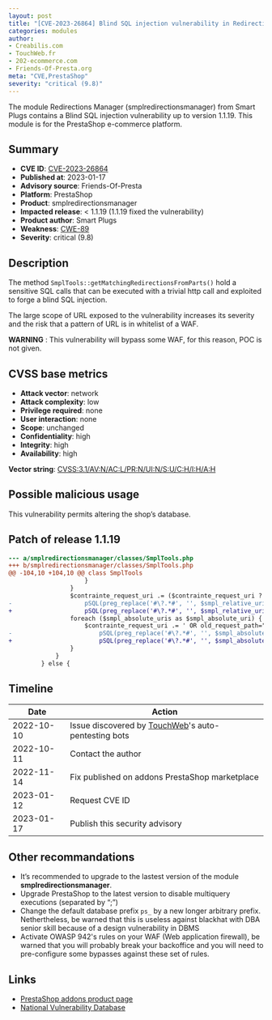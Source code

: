 ```yaml
---
layout: post
title: "[CVE-2023-26864] Blind SQL injection vulnerability in Redirections Manager (smplredirectionsmanager) PrestaShop module"
categories: modules
author:
- Creabilis.com
- TouchWeb.fr
- 202-ecommerce.com
- Friends-Of-Presta.org
meta: "CVE,PrestaShop"
severity: "critical (9.8)"
---
```


The module Redirections Manager (smplredirectionsmanager) from Smart Plugs contains a Blind SQL injection vulnerability up to version 1.1.19.
This module is for the PrestaShop e-commerce platform.

## Summary

* **CVE ID**: [CVE-2023-26864](https://cve.mitre.org/cgi-bin/cvename.cgi?name=CVE-2023-26864)
* **Published at**: 2023-01-17
* **Advisory source**: Friends-Of-Presta
* **Platform**: PrestaShop
* **Product**: smplredirectionsmanager
* **Impacted release**: < 1.1.19 (1.1.19 fixed the vulnerability)
* **Product author**: Smart Plugs
* **Weakness**: [CWE-89](https://cwe.mitre.org/data/definitions/89.html)
* **Severity**: critical (9.8)

## Description

The method `SmplTools::getMatchingRedirectionsFromParts()` hold a sensitive SQL calls that can be executed with a trivial http call and exploited to forge a blind SQL injection.

The large scope of URL exposed to the vulnerability increases its severity and the risk that a pattern of URL is in whitelist of a WAF.

**WARNING** : This vulnerability will bypass some WAF, for this reason, POC is not given.

## CVSS base metrics

* **Attack vector**: network
* **Attack complexity**: low
* **Privilege required**: none
* **User interaction**: none
* **Scope**: unchanged
* **Confidentiality**: high
* **Integrity**: high
* **Availability**: high

**Vector string**: [CVSS:3.1/AV:N/AC:L/PR:N/UI:N/S:U/C:H/I:H/A:H](https://nvd.nist.gov/vuln-metrics/cvss/v3-calculator?vector=AV:N/AC:L/PR:N/UI:N/S:U/C:H/I:H/A:H)

## Possible malicious usage

This vulnerability permits altering the shop’s database.

## Patch of release 1.1.19

```diff
--- a/smplredirectionsmanager/classes/SmplTools.php
+++ b/smplredirectionsmanager/classes/SmplTools.php
@@ -104,10 +104,10 @@ class SmplTools
                     }
                 }
                 $contrainte_request_uri .= ($contrainte_request_uri ? ' OR' : '').' old_request_path="'.
-                    pSQL(preg_replace('#\?.*#', '', $smpl_relative_uri)).'?'.$str_querystring.'"';
+                    pSQL(preg_replace('#\?.*#', '', $smpl_relative_uri)).'?'.pSQL($str_querystring).'"';
                 foreach ($smpl_absolute_uris as $smpl_absolute_uri) {
                     $contrainte_request_uri .= ' OR old_request_path="'.
-                        pSQL(preg_replace('#\?.*#', '', $smpl_absolute_uri)).'?'.$str_querystring.'"';
+                        pSQL(preg_replace('#\?.*#', '', $smpl_absolute_uri)).'?'.pSQL($str_querystring).'"';
                 }
             }
         } else {
```

## Timeline

| Date | Action |
|--|--|
| 2022-10-10 | Issue discovered by [TouchWeb](https://www.touchweb.fr)'s auto-pentesting bots |
| 2022-10-11 | Contact the author |
| 2022-11-14 | Fix published on addons PrestaShop marketplace |
| 2023-01-12 | Request CVE ID |
| 2023-01-17 | Publish this security advisory |

## Other recommandations

* It’s recommended to upgrade to the lastest version of the module **smplredirectionsmanager**.
* Upgrade PrestaShop to the latest version to disable multiquery executions (separated by “;”)
* Change the default database prefix `ps_` by a new longer arbitrary prefix. Nethertheless, be warned that this is useless against blackhat with DBA senior skill because of a design vulnerability in DBMS
* Activate OWASP 942's rules on your WAF (Web application firewall), be warned that you will probably break your backoffice and you will need to pre-configure some bypasses against these set of rules.

## Links

* [PrestaShop addons product page](https://addons.prestashop.com/en/url-redirects/21428-redirections-manager-manage-301-302-and-404-urls.html)
* [National Vulnerability Database](https://nvd.nist.gov/vuln/detail/CVE-2023-26864)
